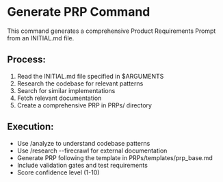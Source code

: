 # Generate PRP Command

This command generates a comprehensive Product Requirements Prompt from an INITIAL.md file.

## Process:
1. Read the INITIAL.md file specified in $ARGUMENTS
2. Research the codebase for relevant patterns
3. Search for similar implementations
4. Fetch relevant documentation
5. Create a comprehensive PRP in PRPs/ directory

## Execution:
- Use /analyze to understand codebase patterns
- Use /research --firecrawl for external documentation
- Generate PRP following the template in PRPs/templates/prp_base.md
- Include validation gates and test requirements
- Score confidence level (1-10)